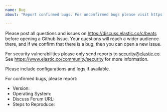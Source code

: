 ```yaml
---
name: Bug
about: "Report confirmed bugs. For unconfirmed bugs please visit https://discuss.elastic.co/c/beats"

---
```


Please post all questions and issues on https://discuss.elastic.co/c/beats
before opening a Github Issue. Your questions will reach a wider audience there,
and if we confirm that there is a bug, then you can open a new issue.

For security vulnerabilities please only send reports to security@elastic.co.
See https://www.elastic.co/community/security for more information.

Please include configurations and logs if available.

For confirmed bugs, please report:
- Version: 
- Operating System: 
- Discuss Forum URL:
- Steps to Reproduce: 
